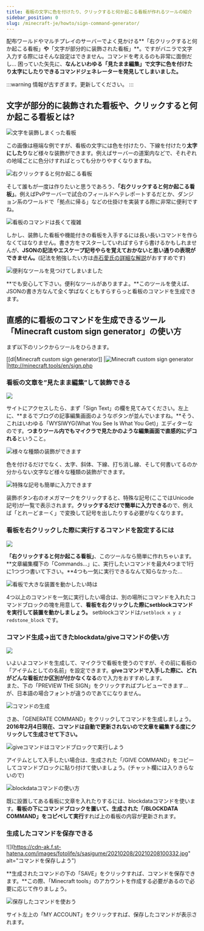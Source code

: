 ```yaml
---
title: 看板の文字に色を付けたり、クリックすると何か起こる看板が作れるツールの紹介
sidebar_position: 0
slug: /minecraft-je/howto/sign-command-generator/
---
```


配布ワールドやマルチプレイのサーバーでよく見かける**「右クリックすると何か起こる看板」**や**「文字が部分的に装飾された看板」**。ですがバニラで文字入力する際にはそんな設定はできません。コマンドを考えるのも非常に面倒だし… 困っていた矢先に、**なんといわゆる「見たまま編集」で文字に色を付けたり太字にしたりできるコマンドジェネレーターを発見してしまいました。**


:::warning
情報が古すぎます。更新してください。
:::

## 文字が部分的に装飾された看板や、クリックすると何か起こる看板とは?

![文字を装飾しまくった看板](https://cdn-ak.f.st-hatena.com/images/fotolife/s/sasigume/20210208/20210208095711.png)

この画像は極端な例ですが、看板の文字には色を付けたり、下線を付けたり**太字にしたり**など様々な装飾ができます。例えばサーバーの道案内などで、それぞれの地域ごとに色分けすればとっても分かりやすくなりますね。

![右クリックすると何か起こる看板](https://cdn-ak.f.st-hatena.com/images/fotolife/s/sasigume/20210208/20210208095951.png)

そして誰もが一度は作りたいと思うであろう、**「右クリックすると何か起こる看板」**。例えばPvPサーバーで試合のフィールドへテレポートするだとか、ダンジョン系のワールドで「拠点に帰る」などの仕掛けを実装する際に非常に便利ですね。

![看板のコマンドは長くて複雑](https://cdn-ak.f.st-hatena.com/images/fotolife/s/sasigume/20210208/20210208100434.png)

しかし、装飾した看板や機能付きの看板を入手するには長い長いコマンドを作らなくてはなりません。書き方をマスターしていればすらすら書けるかもしれませんが、**JSONの記法やエスケープ記号やらを覚えておかないと思い通りの表現ができません。**(記法を勉強したい方は[赤石愛氏の詳細な解説](http://ch.nicovideo.jp/akaishi_ai/blomaga/ar857358)がおすすめです)

![便利なツールを見つけてしまいました](https://cdn-ak.f.st-hatena.com/images/fotolife/s/sasigume/20210208/20210208100321.png)

**でも安心して下さい。便利なツールがありますよ。**このツールを使えば、JSONの書き方なんて全く学ばなくともすらすらっと看板のコマンドを生成できます。

## 直感的に看板のコマンドを生成できるツール「Minecraft custom sign generator」の使い方

まず以下のリンクからツールをひらきます。

[[dl|Minecraft custom sign generator]]
|![Minecraft custom sign generator](https://cdn-ak.f.st-hatena.com/images/fotolife/s/sasigume/20210208/20210208100326.jpg)  
|<http://minecraft.tools/en/sign.php>

### 看板の文章を”見たまま編集”して装飾できる

![](https://cdn-ak.f.st-hatena.com/images/fotolife/s/sasigume/20210208/20210208111654.jpg)

サイトにアクセスしたら、まず「Sign Text」の欄を見てみてください。左上に、**まるでブログの記事編集画面のようなボタンが並んでいますね。**そう、これはいわゆる「WYSIWYG(What You See Is What You Get)」エディターなのです。**つまりツール内でもマイクラで見たかのような編集画面で直感的にデコれる**ということ。

![様々な種類の装飾ができます](https://cdn-ak.f.st-hatena.com/images/fotolife/s/sasigume/20210208/20210208111657.jpg)

色を付けるだけでなく、太字、斜体、下線、打ち消し線、そして何書いてるのか分からない文字など様々な種類の装飾ができます。

![特殊な記号も簡単に入力できます](https://cdn-ak.f.st-hatena.com/images/fotolife/s/sasigume/20210208/20210208095557.jpg)

装飾ボタン右のオメガマークをクリックすると、特殊な記号(ここではUnicode記号)が一覧で表示されます。**クリックするだけで簡単に入力できる**ので、例えば「とれーどまーく」で変換して記号を出したりする必要がなくなります。

### 看板を右クリックした際に実行するコマンドを設定するには

![](https://cdn-ak.f.st-hatena.com/images/fotolife/s/sasigume/20210208/20210208095812.jpg)

**「右クリックすると何か起こる看板」**、このツールなら簡単に作れちゃいます。**文章編集欄下の「Commands…」に、実行したいコマンドを最大4つまで1行に1つづつ書いて下さい。**4つも一気に実行できるなんて知らなかった…

![看板で大きな装置を動かしたい時は](https://cdn-ak.f.st-hatena.com/images/fotolife/s/sasigume/20210208/20210208100445.png)

4つ以上のコマンドを一気に実行したい場合は、別の場所にコマンドを入れたコマンドブロックの塊を用意して、**看板を右クリックした際にsetblockコマンドを実行して装置を動かしましょう。** setblockコマンドは`/setblock x y z redstone_block` です。

### コマンド生成→出てきたblockdata/giveコマンドの使い方

![](https://cdn-ak.f.st-hatena.com/images/fotolife/s/sasigume/20210208/20210208111700.jpg)

いよいよコマンドを生成して、マイクラで看板を使うのですが、その前に看板の「アイテムとしての名前」を設定できます。**giveコマンドで入手した際に、どれがどんな看板だか区別が付かなくなる**ので入力をおすすめします。  
また、下の「PREVIEW THE SIGN」をクリックすればプレビューできます… が、日本語の場合フォントが違うのであてになりません。

![コマンドの生成](https://cdn-ak.f.st-hatena.com/images/fotolife/s/sasigume/20210208/20210208100329.jpg)

さあ、「GENERATE COMMAND」をクリックしてコマンドを生成しましょう。**2016年2月4日現在、コマンドは自動で更新されないので文章を編集する度にクリックして生成させて下さい。**

![giveコマンドはコマンドブロックで実行しよう](https://cdn-ak.f.st-hatena.com/images/fotolife/s/sasigume/20210208/20210208095715.png)

アイテムとして入手したい場合は、生成された「/GIVE COMMAND」をコピーしてコマンドブロックに貼り付けて使いましょう。(チャット欄には入りきらないので)

![blockdataコマンドの使い方](https://cdn-ak.f.st-hatena.com/images/fotolife/s/sasigume/20210208/20210208095954.png)

既に設置してある看板に文章を入れたりするには、blockdataコマンドを使います。**看板の下にコマンドブロックを置いて、生成された「/BLOCKDATA COMMAND」をコピペして実行**すれば上の看板の内容が更新されます。

### 生成したコマンドを保存できる

![](https://cdn-ak.f.st-hatena.com/images/fotolife/s/sasigume/20210208/20210208100332.jpg" alt="コマンドを保存しよう")

**生成されたコマンドの下の「SAVE」をクリックすれば、コマンドを保存できます。**この際、「Minecraft tools」のアカウントを作成する必要があるので必要に応じて作りましょう。

![保存したコマンドを使おう](https://cdn-ak.f.st-hatena.com/images/fotolife/s/sasigume/20210208/20210208100335.jpg)

サイト左上の「MY ACCOUNT」をクリックすれば、保存したコマンドが表示されます。
